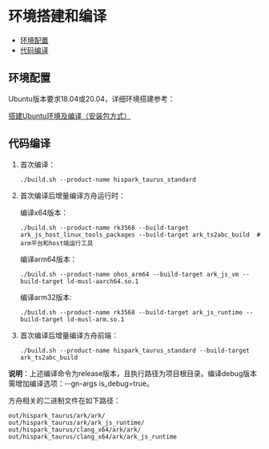 # 环境搭建和编译<a name="ZH-CN_TOPIC_0000001174215863"></a>

-   [环境配置](#section922419503415)
-   [代码编译](#section1166711064317)

## 环境配置<a name="section922419503415"></a>

Ubuntu版本要求18.04或20.04，详细环境搭建参考：

[搭建Ubuntu环境及编译（安装包方式）](https://gitee.com/openharmony/docs/blob/master/zh-cn/device-dev/quick-start/quickstart-standard-package-environment.md)

## 代码编译<a name="section1166711064317"></a>

1.  首次编译：

    ```
    ./build.sh --product-name hispark_taurus_standard
    ```

2.  首次编译后增量编译方舟运行时：

    编译x64版本：
	```
    ./build.sh --product-name rk3568 --build-target ark_js_host_linux_tools_packages --build-target ark_ts2abc_build  # arm平台和host端运行工具
    ```

	编译arm64版本：
	```
	./build.sh --product-name ohos_arm64 --build-target ark_js_vm --build-target ld-musl-aarch64.so.1
	```

	编译arm32版本:
	```
	./build.sh --product-name rk3568 --build-target ark_js_runtime --build-target ld-musl-arm.so.1
	```

3.  首次编译后增量编译方舟前端：

    ```
    ./build.sh --product-name hispark_taurus_standard --build-target ark_ts2abc_build
    ```

**说明**：上述编译命令为release版本，且执行路径为项目根目录。编译debug版本需增加编译选项：--gn-args is_debug=true。

方舟相关的二进制文件在如下路径：

```
out/hispark_taurus/ark/ark/
out/hispark_taurus/ark/ark_js_runtime/
out/hispark_taurus/clang_x64/ark/ark/
out/hispark_taurus/clang_x64/ark/ark_js_runtime
```

